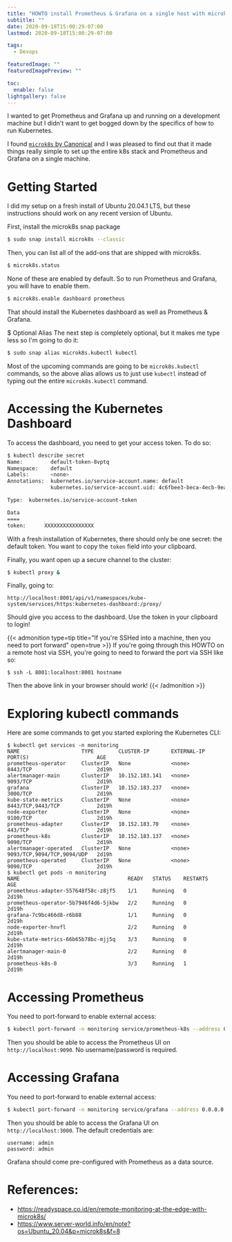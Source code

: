 ```yaml
---
title: "HOWTO install Prometheus & Grafana on a single host with microk8s"
subtitle: ""
date: 2020-09-18T15:00:29-07:00
lastmod: 2020-09-18T15:00:29-07:00

tags:
  - Devops

featuredImage: ""
featuredImagePreview: ""

toc:
  enable: false
lightgallery: false
---
```

I wanted to get Prometheus and Grafana up and running on a development machine but I didn't want to get bogged down by the specifics of how to run Kubernetes.

I found [`microk8s` by Canonical](https://microk8s.io/) and I was pleased to find out that it made things really simple to set up the entire k8s stack and Prometheus and Grafana on a single machine.
<!--more-->

# Getting Started
I did my setup on  a fresh install of Ubuntu 20.04.1 LTS, but these instructions should work on any recent version of Ubuntu.

First, install the microk8s snap package
```bash
$ sudo snap install microk8s --classic
```

Then, you can list all of the add-ons that are shipped with microk8s.
```bash
$ microk8s.status
```

None of these are enabled by default. So to run Prometheus and Grafana, you will have to enable them.
```bash
$ microk8s.enable dashboard prometheus
```

That should install the Kubernetes dashboard as well as Prometheus & Grafana.

$ Optional Alias
The next step is completely optional, but it makes me type less so I'm going to do it:
```bash
$ sudo snap alias microk8s.kubectl kubectl
```
Most of the upcoming commands are going to be `microk8s.kubectl` commands, so the above alias allows us to just use `kubectl` instead of typing out the entire `microk8s.kubectl` command.

# Accessing the Kubernetes Dashboard
To access the dashboard, you need to get your access token. To do so:
```bash
$ kubectl describe secret
Name:         default-token-8vptq
Namespace:    default
Labels:       <none>
Annotations:  kubernetes.io/service-account.name: default
              kubernetes.io/service-account.uid: 4c6fbee3-beca-4ecb-9ea5-91a30c1b77dc

Type:  kubernetes.io/service-account-token

Data
====
token:      XXXXXXXXXXXXXXXX
```
With a fresh installation of Kubernetes, there should only be one secret: the default token.
You want to copy the `token` field into your clipboard.

Finally, you want open up a secure channel to the cluster:
```bash
$ kubectl proxy &
```

Finally, going to:
```
http://localhost:8001/api/v1/namespaces/kube-system/services/https:kubernetes-dashboard:/proxy/
```
Should give you access to the dashboard. Use the token in your clipboard to login!

{{< admonition type=tip title="If you're SSHed into a machine, then you need to port forward" open=true >}}
If you're going through this HOWTO on a remote host via SSH, you're going to need to forward the port via SSH like so:
```
$ ssh -L 8001:localhost:8001 hostname
```
Then the above link in your browser should work!
{{< /admonition >}}

# Exploring kubectl commands
Here are some commands to get you started exploring the Kubernetes CLI:
```
$ kubectl get services -n monitoring
NAME                    TYPE        CLUSTER-IP       EXTERNAL-IP   PORT(S)                      AGE
prometheus-operator     ClusterIP   None             <none>        8443/TCP                     2d19h
alertmanager-main       ClusterIP   10.152.183.141   <none>        9093/TCP                     2d19h
grafana                 ClusterIP   10.152.183.237   <none>        3000/TCP                     2d19h
kube-state-metrics      ClusterIP   None             <none>        8443/TCP,9443/TCP            2d19h
node-exporter           ClusterIP   None             <none>        9100/TCP                     2d19h
prometheus-adapter      ClusterIP   10.152.183.70    <none>        443/TCP                      2d19h
prometheus-k8s          ClusterIP   10.152.183.137   <none>        9090/TCP                     2d19h
alertmanager-operated   ClusterIP   None             <none>        9093/TCP,9094/TCP,9094/UDP   2d19h
prometheus-operated     ClusterIP   None             <none>        9090/TCP                     2d19h
$ kubectl get pods -n monitoring
NAME                                   READY   STATUS    RESTARTS   AGE
prometheus-adapter-557648f58c-z8jf5    1/1     Running   0          2d19h
prometheus-operator-5b7946f4d6-5jkbw   2/2     Running   0          2d19h
grafana-7c9bc466d8-r6b88               1/1     Running   0          2d19h
node-exporter-hnvfl                    2/2     Running   0          2d19h
kube-state-metrics-66b65b78bc-mjj5q    3/3     Running   0          2d19h
alertmanager-main-0                    2/2     Running   0          2d19h
prometheus-k8s-0                       3/3     Running   1          2d19h
```

# Accessing Prometheus
You need to port-forward to enable external access:
```bash
$ kubectl port-forward -n monitoring service/prometheus-k8s --address 0.0.0.0 9090:9090
```
Then you should be able to access the Prometheus UI on `http://localhost:9090`. No username/password is required.

# Accessing Grafana
You need to port-forward to enable external access:
```bash
$ kubectl port-forward -n monitoring service/grafana --address 0.0.0.0 3000:3000 
```
Then you should be able to access the Grafana UI on `http://localhost:3000`. The default credentials are:
```
username: admin
password: admin
```
Grafana should come pre-configured with Prometheus as a data source.

# References:
- https://readyspace.co.id/en/remote-monitoring-at-the-edge-with-microk8s/
- https://www.server-world.info/en/note?os=Ubuntu_20.04&p=microk8s&f=8
